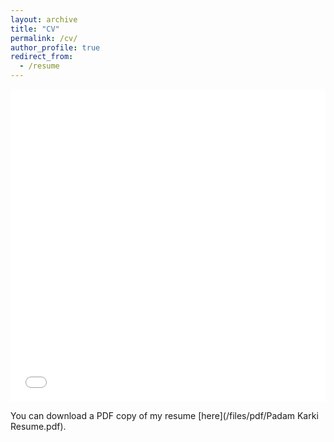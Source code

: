 ```yaml
---
layout: archive
title: "CV"
permalink: /cv/
author_profile: true
redirect_from:
  - /resume
---
```


<iframe src="/files/pdf/sunil_subedi.pdf" width="100%" height="500" frameborder="no" border="0" marginwidth="0" marginheight="0"></iframe>

You can download a PDF copy of my resume [here](/files/pdf/Padam Karki Resume.pdf).

